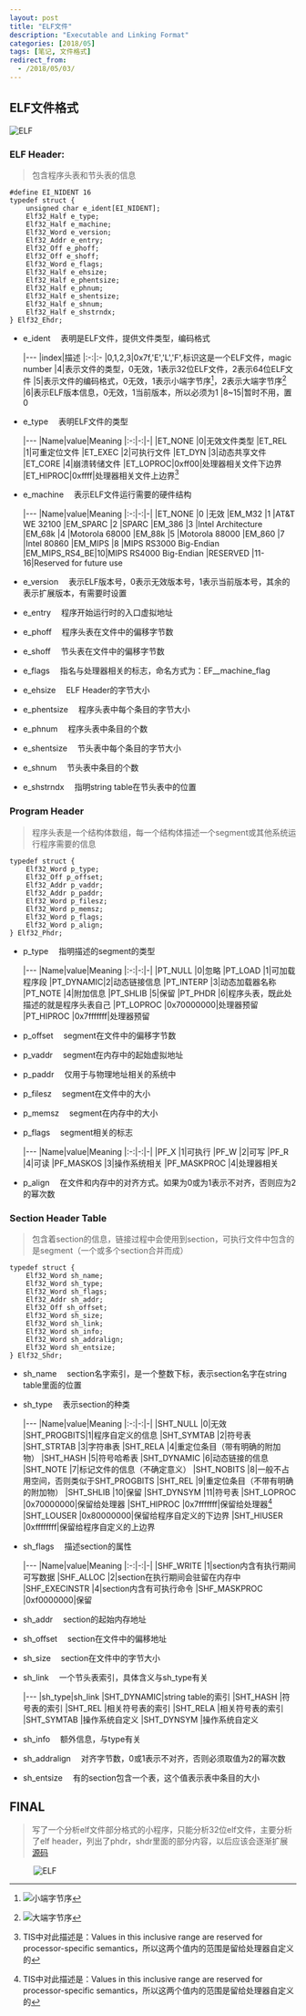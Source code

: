 ```yaml
---
layout: post
title: "ELF文件"
description: "Executable and Linking Format"
categories: [2018/05]
tags: [笔记, 文件格式]
redirect_from:
  - /2018/05/03/
---
```


## ELF文件格式

![ELF](https://raw.githubusercontent.com/lm0963/lm0963.github.io/master/assets/images/screenshots/ELF.png)

### ELF Header:

> 包含程序头表和节头表的信息

```
#define EI_NIDENT 16
typedef struct {
	unsigned char e_ident[EI_NIDENT];
	Elf32_Half e_type;
	Elf32_Half e_machine;
	Elf32_Word e_version;
	Elf32_Addr e_entry;
	Elf32_Off e_phoff;
	Elf32_Off e_shoff;
	Elf32_Word e_flags;
	Elf32_Half e_ehsize;
	Elf32_Half e_phentsize;
	Elf32_Half e_phnum;
	Elf32_Half e_shentsize;
	Elf32_Half e_shnum;
	Elf32_Half e_shstrndx;
} Elf32_Ehdr;
```

* e_ident
&emsp;表明是ELF文件，提供文件类型，编码格式

	|---
    |index|描述
    |:-:|:-
    |0,1,2,3|0x7f,'E','L','F',标识这是一个ELF文件，magic number
    |4|表示文件的类型，0无效，1表示32位ELF文件，2表示64位ELF文件
    |5|表示文件的编码格式，0无效，1表示小端字节序[^1]，2表示大端字节序[^2]
	|6|表示ELF版本信息，0无效，1当前版本，所以必须为1
	|8~15|暂时不用，置0

* e_type
&emsp;表明ELF文件的类型

	|---
    |Name|value|Meaning
    |:-:|-:|-|
    |ET_NONE  |0|无效文件类型
    |ET_REL   |1|可重定位文件
    |ET_EXEC  |2|可执行文件
	|ET_DYN   |3|动态共享文件
	|ET_CORE  |4|崩溃转储文件
	|ET_LOPROC|0xff00|处理器相关文件下边界
	|ET_HIPROC|0xffff|处理器相关文件上边界[^3]

* e_machine
&emsp;表示ELF文件运行需要的硬件结构

	|---
    |Name|value|Meaning
    |:-:|-:|-|
    |ET_NONE	|0	|无效
    |EM_M32		|1	|AT&T WE 32100
    |EM_SPARC	|2	|SPARC
	|EM_386		|3	|Intel Architecture
	|EM_68k		|4	|Motorola 68000
	|EM_88k		|5	|Motorola 88000
	|EM_860		|7	|Intel 80860
	|EM_MIPS	|8	|MIPS RS3000 Big-Endian
	|EM_MIPS_RS4_BE|10|MIPS RS4000 Big-Endian
	|RESERVED	|11-16|Reserved for future use

* e_version
&emsp;表示ELF版本号，0表示无效版本号，1表示当前版本号，其余的表示扩展版本，有需要时设置

* e_entry
&emsp;程序开始运行时的入口虚拟地址

* e_phoff
&emsp;程序头表在文件中的偏移字节数

* e_shoff
&emsp;节头表在文件中的偏移字节数

* e_flags
&emsp;指名与处理器相关的标志，命名方式为：EF\__machine\_flag

* e_ehsize
&emsp;ELF Header的字节大小

* e_phentsize
&emsp;程序头表中每个条目的字节大小

* e_phnum
&emsp;程序头表中条目的个数

* e_shentsize
&emsp;节头表中每个条目的字节大小

* e_shnum
&emsp;节头表中条目的个数

* e_shstrndx
&emsp;指明string table在节头表中的位置

### Program Header

> 程序头表是一个结构体数组，每一个结构体描述一个segment或其他系统运行程序需要的信息

```
typedef struct {
	Elf32_Word p_type;
	Elf32_Off p_offset;
	Elf32_Addr p_vaddr;
	Elf32_Addr p_paddr;
	Elf32_Word p_filesz;
	Elf32_Word p_memsz;
	Elf32_Word p_flags;
	Elf32_Word p_align;
} Elf32_Phdr;
```

* p_type
&emsp;指明描述的segment的类型

	|---
    |Name|value|Meaning
    |:-:|-:|-|
    |PT_NULL   |0|忽略
    |PT_LOAD   |1|可加载程序段
    |PT_DYNAMIC|2|动态链接信息
	|PT_INTERP |3|动态加载器名称
	|PT_NOTE   |4|附加信息
	|PT_SHLIB  |5|保留
	|PT_PHDR   |6|程序头表，既此处描述的就是程序头表自己
	|PT_LOPROC |0x70000000|处理器预留
	|PT_HIPROC |0x7fffffff|处理器预留

* p_offset
&emsp;segment在文件中的偏移字节数

* p_vaddr
&emsp;segment在内存中的起始虚拟地址

* p_paddr
&emsp;仅用于与物理地址相关的系统中

* p_filesz
&emsp;segment在文件中的大小

* p_memsz
&emsp;segment在内存中的大小

* p_flags
&emsp;segment相关的标志

	|---
    |Name|value|Meaning
    |:-:|-:|-|
    |PF_X  |1|可执行
    |PF_W  |2|可写
    |PF_R  |4|可读
	|PF_MASKOS   |3|操作系统相关
	|PF_MASKPROC |4|处理器相关
	
* p_align
&emsp;在文件和内存中的对齐方式。如果为0或为1表示不对齐，否则应为2的幂次数

### Section Header Table

> 包含着section的信息，链接过程中会使用到section，可执行文件中包含的是segment（一个或多个section合并而成）

```
typedef struct {
	Elf32_Word sh_name;
	Elf32_Word sh_type;
	Elf32_Word sh_flags;
	Elf32_Addr sh_addr;
	Elf32_Off sh_offset;
	Elf32_Word sh_size;
	Elf32_Word sh_link;
	Elf32_Word sh_info;
	Elf32_Word sh_addralign;
	Elf32_Word sh_entsize;
} Elf32_Shdr;
```

* sh_name
&emsp;section名字索引，是一个整数下标，表示section名字在string table里面的位置

* sh_type
&emsp;表示section的种类

	|---
    |Name|value|Meaning
    |:-:|-:|-|
    |SHT_NULL    |0|无效
    |SHT_PROGBITS|1|程序自定义的信息
    |SHT_SYMTAB  |2|符号表
	|SHT_STRTAB  |3|字符串表
	|SHT_RELA    |4|重定位条目（带有明确的附加物）
	|SHT_HASH    |5|符号哈希表
	|SHT_DYNAMIC |6|动态链接的信息
	|SHT_NOTE    |7|标记文件的信息（不确定意义）
	|SHT_NOBITS  |8|一般不占用空间，否则类似于SHT_PROGBITS
	|SHT_REL     |9|重定位条目（不带有明确的附加物）
	|SHT_SHLIB   |10|保留
	|SHT_DYNSYM  |11|符号表
	|SHT_LOPROC  |0x70000000|保留给处理器
	|SHT_HIPROC  |0x7fffffff|保留给处理器[^3]
	|SHT_LOUSER  |0x80000000|保留给程序自定义的下边界
	|SHT_HIUSER  |0xffffffff|保留给程序自定义的上边界

* sh_flags
&emsp;描述section的属性

	|---
    |Name|value|Meaning
    |:-:|-:|-|
    |SHF_WRITE     |1|section内含有执行期间可写数据
    |SHF_ALLOC     |2|section在执行期间会驻留在内存中
    |SHF_EXECINSTR |4|section内含有可执行命令
	|SHF_MASKPROC  |0xf0000000|保留
	
* sh_addr
&emsp;section的起始内存地址

* sh_offset
&emsp;section在文件中的偏移地址

* sh_size
&emsp;section在文件中的字节大小

* sh_link
&emsp;一个节头表索引，具体含义与sh_type有关

	|---
	|sh_type|sh_link
	|SHT_DYNAMIC|string table的索引
	|SHT_HASH   |符号表的索引
	|SHT_REL	|相关符号表的索引
	|SHT_RELA	|相关符号表的索引
	|SHT_SYMTAB	|操作系统自定义
	|SHT_DYNSYM	|操作系统自定义

* sh_info
&emsp;额外信息，与type有关

* sh_addralign
&emsp;对齐字节数，0或1表示不对齐，否则必须取值为2的幂次数

* sh_entsize
&emsp;有的section包含一个表，这个值表示表中条目的大小

## FINAL

> 写了一个分析elf文件部分格式的小程序，只能分析32位elf文件，主要分析了elf header，列出了phdr，shdr里面的部分内容，以后应该会逐渐扩展 [源码](https://raw.githubusercontent.com/lm0963/lm0963.github.io/master/elf_study/elf.c)

&emsp;&emsp;&emsp;![ELF](https://raw.githubusercontent.com/lm0963/lm0963.github.io/master/assets/images/screenshots/analyse_elf.png)

[^1]:![小端字节序](https://raw.githubusercontent.com/lm0963/lm0963.github.io/master/assets/images/screenshots/LSB.png)
[^2]:![大端字节序](https://raw.githubusercontent.com/lm0963/lm0963.github.io/master/assets/images/screenshots/MSB.png)
[^3]:TIS中对此描述是：Values in this inclusive range are reserved for processor-specific semantics，所以这两个值内的范围是留给处理器自定义的
